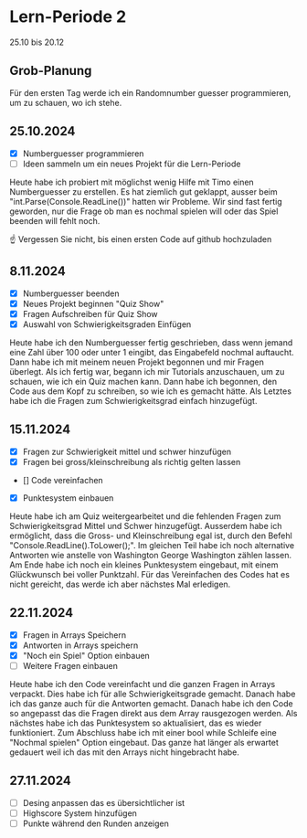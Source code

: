 # Lern-Periode 2

25.10 bis 20.12

## Grob-Planung
Für den ersten Tag werde ich ein Randomnumber guesser programmieren, um zu schauen, wo ich stehe. 

## 25.10.2024

- [x] Numberguesser programmieren
- [ ] Ideen sammeln um ein neues Projekt für die Lern-Periode

Heute habe ich probiert mit möglichst wenig Hilfe mit Timo einen Numberguesser zu erstellen. Es hat ziemlich gut geklappt, ausser beim "int.Parse(Console.ReadLine())" hatten wir Probleme. Wir sind fast fertig geworden, nur die Frage ob man es nochmal spielen will oder das Spiel beenden will fehlt noch.

☝️ Vergessen Sie nicht, bis einen ersten Code auf github hochzuladen

## 8.11.2024

- [x] Numberguesser beenden
- [x] Neues Projekt beginnen "Quiz Show"
- [x] Fragen Aufschreiben für Quiz Show
- [x] Auswahl von Schwierigkeitsgraden Einfügen

Heute habe ich den Numberguesser fertig geschrieben, dass wenn jemand eine Zahl über 100 oder unter 1 eingibt, das Eingabefeld nochmal auftaucht. Dann habe ich mit meinem neuen Projekt begonnen und mir Fragen überlegt. Als ich fertig war, begann ich mir Tutorials anzuschauen, um zu schauen, wie ich ein Quiz machen kann. Dann habe ich begonnen, den Code aus dem Kopf zu schreiben, so wie ich es gemacht hätte. Als Letztes habe ich die Fragen zum Schwierigkeitsgrad einfach hinzugefügt. 

## 15.11.2024
- [X] Fragen zur Schwierigkeit mittel und schwer hinzufügen
- [X] Fragen bei gross/kleinschreibung als richtig gelten lassen
- [] Code vereinfachen
- [X] Punktesystem einbauen
      
Heute habe ich am Quiz weitergearbeitet und die fehlenden Fragen zum Schwierigkeitsgrad Mittel und Schwer hinzugefügt. Ausserdem habe ich ermöglicht, dass die Gross- und Kleinschreibung egal ist, durch den Befehl "Console.ReadLine().ToLower();". Im gleichen Teil habe ich noch alternative Antworten wie anstelle von Washington George Washington zählen lassen. Am Ende habe ich noch ein kleines Punktesystem eingebaut, mit einem Glückwunsch bei voller Punktzahl. Für das Vereinfachen des Codes hat es nicht gereicht, das werde ich aber nächstes Mal erledigen.

## 22.11.2024
- [x] Fragen in Arrays Speichern
- [x] Antworten in Arrays speichern
- [x] "Noch ein Spiel" Option einbauen
- [ ] Weitere Fragen einbauen

Heute habe ich den Code vereinfacht und die ganzen Fragen in Arrays verpackt. Dies habe ich für alle Schwierigkeitsgrade gemacht. Danach habe ich das ganze auch für die Antworten gemacht. Danach habe ich den Code so angepasst das die Fragen direkt aus dem Array rausgezogen werden. Als nächstes habe ich das Punktesystem so aktualisiert, das es wieder funktioniert. Zum Abschluss habe ich mit einer bool while Schleife eine "Nochmal spielen" Option eingebaut. Das ganze hat länger als erwartet gedauert weil ich das mit den Arrays nicht hingebracht habe.

## 27.11.2024
- [ ] Desing anpassen das es übersichtlicher ist
- [ ] Highscore System hinzufügen
- [ ] Punkte während den Runden anzeigen
